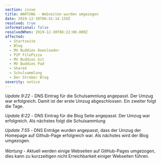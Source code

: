```yaml
---
section: issue
title: WARTUNG - Webseiten wurden umgezogen
date: 2019-12-30T06:41:14.159Z
resolved: true
informational: false
resolvedWhen: 2019-12-30T08:22:00.000Z
affected:
  - Startseite
  - Blog
  - MV Buddies Downloader
  - P2P FilePizza
  - MV Buddies Git
  - MV Buddies Pad
  - ShareX
  - Schulsammlung
  - Der Streber Blog
severity: notice
---
```

*Update 9:22* - DNS Eintrag für die Schulsammlung angepasst. Der Umzug war erfolgreich. Damit ist der erste Umzug abgeschlossen. Ein zweiter folgt die Tage.

*Update 8:22* - DNS Eintrag für die Blog Seite angepasst. Der Umzug war erfolgreich. Als nächstes folgt die Schulsammlung

*Update 7:55* - DNS Enträge wurden angepasst, dass der Umzug der Homepage auf Github-Page erfolgreich war. Als nächstes wird der Blog umgezogen.\
\
*Wartung* - Aktuell werden einige Webseiten auf GitHub-Pages umgezogen, dies kann zu kurzzeitigen nicht Erreichbarkeit einiger Webseiten führen.
